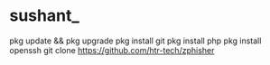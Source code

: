 # sushant_
pkg update &amp;&amp; pkg upgrade pkg install git pkg install php pkg install openssh git clone https://github.com/htr-tech/zphisher
